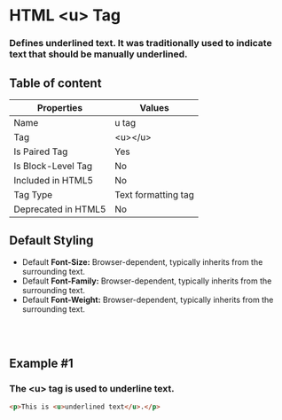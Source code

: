 # HTML &lt;u&gt; Tag

### Defines underlined text. It was traditionally used to indicate text that should be manually underlined.



## Table of content


| Properties            | Values                                                               |
|---------------------|----------------------------------------------------------------------|
| Name                | u tag                                                |
| Tag                 | &lt;u&gt;&lt;/u&gt;                                            |
| Is Paired Tag       | Yes                                                  |
| Is Block-Level Tag  | No                                |
| Included in HTML5   | No     |
| Tag Type            | Text formatting tag     |
| Deprecated in HTML5 | No     |


## Default Styling


-	Default **Font-Size:** Browser-dependent, typically inherits from the surrounding text.
-	Default **Font-Family:** Browser-dependent, typically inherits from the surrounding text.
-	Default **Font-Weight:** Browser-dependent, typically inherits from the surrounding text.


<br>
<br>

## Example #1
### The &lt;u&gt; tag is used to underline text.
```html
<p>This is <u>underlined text</u>.</p>
``` 
<br>
<br>

